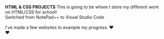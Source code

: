 <b>HTML & CSS PROJECTS</b>
This is going to be where I store my different work on HTML/CSS for school!
<br>
Switched from NotePad++ to Visual Studio Code
<br>
<br>
I've made a few websites to example my progress:
♥ 
<br>
♥
